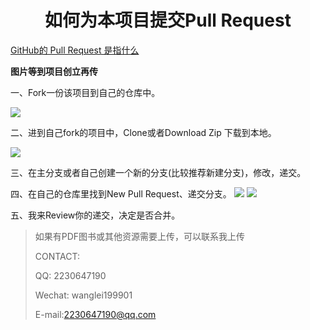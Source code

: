 <h1 align="center">如何为本项目提交Pull Request</h1>

[GitHub的 Pull Request 是指什么](zhihu.com/question/21682976)

**图片等到项目创立再传**

一、Fork一份该项目到自己的仓库中。

![](http://leiblog.wang/static/image/2020/6/7DUigv.png)

二、进到自己fork的项目中，Clone或者Download Zip 下载到本地。

![](http://leiblog.wang/static/image/2020/6/w0YuFz.png)

三、在主分支或者自己创建一个新的分支(比较推荐新建分支)，修改，递交。

四、在自己的仓库里找到New Pull Request、递交分支。
![](http://leiblog.wang/static/image/2020/6/99mRa7.png)
![](http://leiblog.wang/static/image/2020/6/iqfVQt.png)

五、我来Review你的递交，决定是否合并。

> 如果有PDF图书或其他资源需要上传，可以联系我上传
>
> CONTACT:
>
> QQ: 2230647190
>
> Wechat: wanglei199901
>
> E-mail:2230647190@qq.com